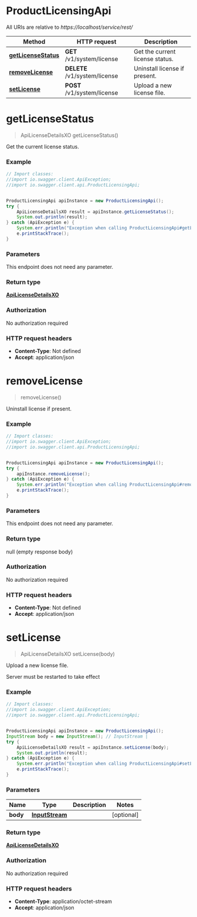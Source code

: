 # ProductLicensingApi

All URIs are relative to *https://localhost/service/rest/*

Method | HTTP request | Description
------------- | ------------- | -------------
[**getLicenseStatus**](ProductLicensingApi.md#getLicenseStatus) | **GET** /v1/system/license | Get the current license status.
[**removeLicense**](ProductLicensingApi.md#removeLicense) | **DELETE** /v1/system/license | Uninstall license if present.
[**setLicense**](ProductLicensingApi.md#setLicense) | **POST** /v1/system/license | Upload a new license file.


<a name="getLicenseStatus"></a>
# **getLicenseStatus**
> ApiLicenseDetailsXO getLicenseStatus()

Get the current license status.



### Example
```java
// Import classes:
//import io.swagger.client.ApiException;
//import io.swagger.client.api.ProductLicensingApi;


ProductLicensingApi apiInstance = new ProductLicensingApi();
try {
    ApiLicenseDetailsXO result = apiInstance.getLicenseStatus();
    System.out.println(result);
} catch (ApiException e) {
    System.err.println("Exception when calling ProductLicensingApi#getLicenseStatus");
    e.printStackTrace();
}
```

### Parameters
This endpoint does not need any parameter.

### Return type

[**ApiLicenseDetailsXO**](ApiLicenseDetailsXO.md)

### Authorization

No authorization required

### HTTP request headers

 - **Content-Type**: Not defined
 - **Accept**: application/json

<a name="removeLicense"></a>
# **removeLicense**
> removeLicense()

Uninstall license if present.



### Example
```java
// Import classes:
//import io.swagger.client.ApiException;
//import io.swagger.client.api.ProductLicensingApi;


ProductLicensingApi apiInstance = new ProductLicensingApi();
try {
    apiInstance.removeLicense();
} catch (ApiException e) {
    System.err.println("Exception when calling ProductLicensingApi#removeLicense");
    e.printStackTrace();
}
```

### Parameters
This endpoint does not need any parameter.

### Return type

null (empty response body)

### Authorization

No authorization required

### HTTP request headers

 - **Content-Type**: Not defined
 - **Accept**: application/json

<a name="setLicense"></a>
# **setLicense**
> ApiLicenseDetailsXO setLicense(body)

Upload a new license file.

Server must be restarted to take effect

### Example
```java
// Import classes:
//import io.swagger.client.ApiException;
//import io.swagger.client.api.ProductLicensingApi;


ProductLicensingApi apiInstance = new ProductLicensingApi();
InputStream body = new InputStream(); // InputStream | 
try {
    ApiLicenseDetailsXO result = apiInstance.setLicense(body);
    System.out.println(result);
} catch (ApiException e) {
    System.err.println("Exception when calling ProductLicensingApi#setLicense");
    e.printStackTrace();
}
```

### Parameters

Name | Type | Description  | Notes
------------- | ------------- | ------------- | -------------
 **body** | [**InputStream**](InputStream.md)|  | [optional]

### Return type

[**ApiLicenseDetailsXO**](ApiLicenseDetailsXO.md)

### Authorization

No authorization required

### HTTP request headers

 - **Content-Type**: application/octet-stream
 - **Accept**: application/json

